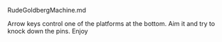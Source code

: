 RudeGoldbergMachine.md

Arrow keys control one of the platforms at the bottom. Aim it and try to knock down the pins.
Enjoy